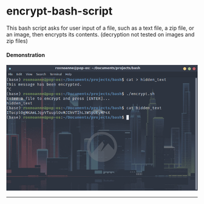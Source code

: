 # encrypt-bash-script
This bash script asks for user input of a file, such as a text file, a zip file, or an image, then encrypts its contents. (decryption not tested on images and zip files)

#### Demonstration
![demo_screenshot](demo_screenshot.png)

***
